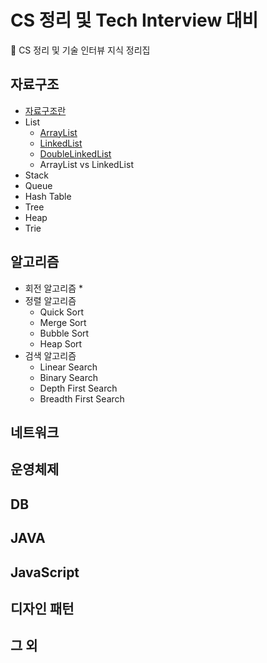 # CS 정리 및 Tech Interview 대비

:baby_chick: CS 정리 및 기술 인터뷰 지식 정리집



## 자료구조

* [자료구조란](https://github.com/binghe819/tech-interview/blob/master/%EC%9E%90%EB%A3%8C%EA%B5%AC%EC%A1%B0/%EC%9E%90%EB%A3%8C%EA%B5%AC%EC%A1%B0%EB%9E%80.md)
* List
  * [ArrayList](https://github.com/binghe819/tech-interview/blob/master/%EC%9E%90%EB%A3%8C%EA%B5%AC%EC%A1%B0/List/ArrayList.md)
  * [LinkedList](https://github.com/binghe819/tech-interview/blob/master/%EC%9E%90%EB%A3%8C%EA%B5%AC%EC%A1%B0/List/LinkedList.md)
  * [DoubleLinkedList](https://github.com/binghe819/tech-interview/blob/master/%EC%9E%90%EB%A3%8C%EA%B5%AC%EC%A1%B0/List/DoubleLinkedList.md)
  * ArrayList vs LinkedList
* Stack
* Queue
* Hash Table
* Tree
* Heap
* Trie







## 알고리즘

* 회전 알고리즘
  * 
* 정렬 알고리즘
  * Quick Sort
  * Merge Sort
  * Bubble Sort
  * Heap Sort
* 검색 알고리즘
  * Linear Search
  * Binary Search
  * Depth First Search
  * Breadth First Search













## 네트워크













## 운영체제









## DB









## JAVA







## JavaScript







## 디자인 패턴







## 그 외









